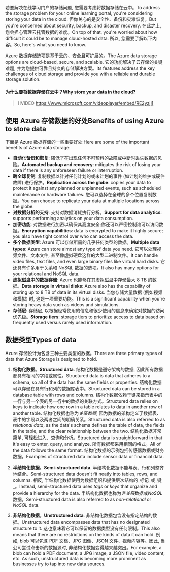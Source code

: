 <span data-ttu-id="a4367-101">若要解决在线学习门户的存储问题, 您需要考虑将数据存储在云中。</span><span class="sxs-lookup"><span data-stu-id="a4367-101">To address the storage problem for your online learning portal, you're considering storing your data in the cloud.</span></span> <span data-ttu-id="a4367-102">但你关心的是安全性、备份和灾难恢复。</span><span class="sxs-lookup"><span data-stu-id="a4367-102">But you're concerned about security, backup, and disaster recovery.</span></span> <span data-ttu-id="a4367-103">在此之上, 您会担心管理云托管数据的难度。</span><span class="sxs-lookup"><span data-stu-id="a4367-103">On top of that, you're worried about how difficult it could be to manage cloud-hosted data.</span></span> <span data-ttu-id="a4367-104">所以, 您需要了解以下内容。</span><span class="sxs-lookup"><span data-stu-id="a4367-104">So, here's what you need to know.</span></span>

<span data-ttu-id="a4367-105">Azure 数据存储选项是基于云的、安全且可扩展的。</span><span class="sxs-lookup"><span data-stu-id="a4367-105">The Azure data storage options are cloud-based, secure, and scalable.</span></span> <span data-ttu-id="a4367-106">它的功能解决了云存储的关键难题, 并为您提供可靠且持久的存储解决方案。</span><span class="sxs-lookup"><span data-stu-id="a4367-106">Its features address the key challenges of cloud storage and provide you with a reliable and durable storage solution.</span></span>

#### <a name="why-store-your-data-in-the-cloud"></a><span data-ttu-id="a4367-107">为什么要将数据存储在云中？</span><span class="sxs-lookup"><span data-stu-id="a4367-107">Why store your data in the cloud?</span></span>

> [!VIDEO https://www.microsoft.com/videoplayer/embed/RE2yzjI]

## <a name="benefits-of-using-azure-to-store-data"></a><span data-ttu-id="a4367-108">使用 Azure 存储数据的好处</span><span class="sxs-lookup"><span data-stu-id="a4367-108">Benefits of using Azure to store data</span></span>

<span data-ttu-id="a4367-109">下面是 Azure 数据存储的一些重要好处:</span><span class="sxs-lookup"><span data-stu-id="a4367-109">Here are some of the important benefits of Azure data storage:</span></span>

- <span data-ttu-id="a4367-110">**自动化备份和恢复**: 降低了在出现任何不可预料的故障或中断时丢失数据的风险。</span><span class="sxs-lookup"><span data-stu-id="a4367-110">**Automated backup and recovery**: mitigates the risk of losing your data if there is any unforeseen failure or interruption.</span></span>
- <span data-ttu-id="a4367-111">**跨全球复制**: 复制数据以针对任何计划的或未计划的事件 (如计划的维护或硬件故障) 进行保护。</span><span class="sxs-lookup"><span data-stu-id="a4367-111">**Replication across the globe**: copies your data to protect it against any planned or unplanned events, such as scheduled maintenance or hardware failures.</span></span> <span data-ttu-id="a4367-112">您可以选择在全球的多个位置复制数据。</span><span class="sxs-lookup"><span data-stu-id="a4367-112">You can choose to replicate your data at multiple locations across the globe.</span></span>
- <span data-ttu-id="a4367-113">**对数据分析的支持**: 支持对数据消耗执行分析。</span><span class="sxs-lookup"><span data-stu-id="a4367-113">**Support for data analytics**: supports performing analytics on your data consumption.</span></span>
- <span data-ttu-id="a4367-114">**加密功能**: 对数据进行加密以确保其高度安全;你还可以严密控制谁可以访问数据。</span><span class="sxs-lookup"><span data-stu-id="a4367-114">**Encryption capabilities**: data is encrypted to make it highly secure; you also have tight control over who can access the data.</span></span>
- <span data-ttu-id="a4367-115">**多个数据类型**: Azure 可以存储所需的几乎任何类型的数据。</span><span class="sxs-lookup"><span data-stu-id="a4367-115">**Multiple data types**: Azure can store almost any type of data you need.</span></span> <span data-ttu-id="a4367-116">它可以处理视频文件、文本文件, 甚至像虚拟硬盘这样的大型二进制文件。</span><span class="sxs-lookup"><span data-stu-id="a4367-116">It can handle video files, text files, and even large binary files like virtual hard disks.</span></span> <span data-ttu-id="a4367-117">它还具有许多用于关系和 NoSQL 数据的选项。</span><span class="sxs-lookup"><span data-stu-id="a4367-117">It also has many options for your relational and NoSQL data.</span></span>
- <span data-ttu-id="a4367-118">**虚拟磁盘中的数据存储**: Azure 也能够在其虚拟磁盘中存储最大 8 TB 的数据。</span><span class="sxs-lookup"><span data-stu-id="a4367-118">**Data storage in virtual disks**: Azure also has the capability of storing up to 8 TB of data in its virtual disks.</span></span> <span data-ttu-id="a4367-119">当您存储大量数据 (例如视频和模拟) 时, 这是一项重要功能。</span><span class="sxs-lookup"><span data-stu-id="a4367-119">This is a significant capability when you're storing heavy data such as videos and simulations.</span></span>
- <span data-ttu-id="a4367-120">**存储层**: 存储层, 以根据经常使用的信息和很少使用的信息来确定对数据的访问优先级。</span><span class="sxs-lookup"><span data-stu-id="a4367-120">**Storage tiers**: storage tiers to prioritize access to data based on frequently used versus rarely used information.</span></span>

## <a name="types-of-data"></a><span data-ttu-id="a4367-121">数据类型</span><span class="sxs-lookup"><span data-stu-id="a4367-121">Types of data</span></span>

<span data-ttu-id="a4367-122">Azure 存储设计为包含三种主要类型的数据。</span><span class="sxs-lookup"><span data-stu-id="a4367-122">There are three primary types of data that Azure Storage is designed to hold.</span></span>

1. <span data-ttu-id="a4367-123">**结构化数据**。</span><span class="sxs-lookup"><span data-stu-id="a4367-123">**Structured data**.</span></span> <span data-ttu-id="a4367-124">结构化数据是遵守架构的数据, 因此所有数据都具有相同的字段或属性。</span><span class="sxs-lookup"><span data-stu-id="a4367-124">Structured data is data that adheres to a schema, so all of the data has the same fields or properties.</span></span> <span data-ttu-id="a4367-125">结构化数据可以存储在具有行和列的数据库表中。</span><span class="sxs-lookup"><span data-stu-id="a4367-125">Structured data can be stored in a database table with rows and columns.</span></span> <span data-ttu-id="a4367-126">结构化数据依赖于键来指示表中的一行与另一个表的另一行中的数据的关联方式。</span><span class="sxs-lookup"><span data-stu-id="a4367-126">Structured data relies on keys to indicate how one row in a table relates to data in another row of another table.</span></span> <span data-ttu-id="a4367-127">结构化数据也称为*关系数据*, 因为数据的架构定义了数据表、表中的字段以及两者之间的明确关系。</span><span class="sxs-lookup"><span data-stu-id="a4367-127">Structured data is also referred to as *relational data*, as the data's schema defines the table of data, the fields in the table, and the clear relationship between the two.</span></span> <span data-ttu-id="a4367-128">结构化数据非常简单, 可轻松进入、查询和分析。</span><span class="sxs-lookup"><span data-stu-id="a4367-128">Structured data is straightforward in that it's easy to enter, query, and analyze.</span></span> <span data-ttu-id="a4367-129">所有数据都采用相同的格式。</span><span class="sxs-lookup"><span data-stu-id="a4367-129">All of the data follows the same format.</span></span> <span data-ttu-id="a4367-130">结构化数据的示例包括传感器数据或财务数据。</span><span class="sxs-lookup"><span data-stu-id="a4367-130">Examples of structured data include sensor data or financial data.</span></span>

2. <span data-ttu-id="a4367-131">**半结构化数据**。</span><span class="sxs-lookup"><span data-stu-id="a4367-131">**Semi-structured data**.</span></span> <span data-ttu-id="a4367-132">半结构化数据不能与表、行和列整齐地结合。</span><span class="sxs-lookup"><span data-stu-id="a4367-132">Semi-structured data doesn't fit neatly into tables, rows, and columns.</span></span> <span data-ttu-id="a4367-133">相反, 半结构化数据使用为数据组织和提供层次结构的_标记_或_键_。</span><span class="sxs-lookup"><span data-stu-id="a4367-133">Instead, semi-structured data uses _tags_ or _keys_ that organize and provide a hierarchy for the data.</span></span> <span data-ttu-id="a4367-134">半结构化数据也称为*非关系*数据或*NoSQL*数据。</span><span class="sxs-lookup"><span data-stu-id="a4367-134">Semi-structured data is also referred to as *non-relational* or *NoSQL* data.</span></span>

3. <span data-ttu-id="a4367-135">**非结构化数据**。</span><span class="sxs-lookup"><span data-stu-id="a4367-135">**Unstructured data**.</span></span> <span data-ttu-id="a4367-136">非结构化数据包含没有指定结构的数据。</span><span class="sxs-lookup"><span data-stu-id="a4367-136">Unstructured data encompasses data that has no designated structure to it.</span></span> <span data-ttu-id="a4367-137">这也意味着它可以保留的数据类型没有任何限制。</span><span class="sxs-lookup"><span data-stu-id="a4367-137">This also means that there are no restrictions on the kinds of data it can hold.</span></span> <span data-ttu-id="a4367-138">例如, blob 可以包含 PDF 文档、JPG 图像、JSON 文件、视频内容等。因此, 当公司尝试点击新的数据源时, 非结构化数据变得越来越突出。</span><span class="sxs-lookup"><span data-stu-id="a4367-138">For example, a blob can hold a PDF document, a JPG image, a JSON file, video content, etc. As such, unstructured data is becoming more prominent as businesses try to tap into new data sources.</span></span>